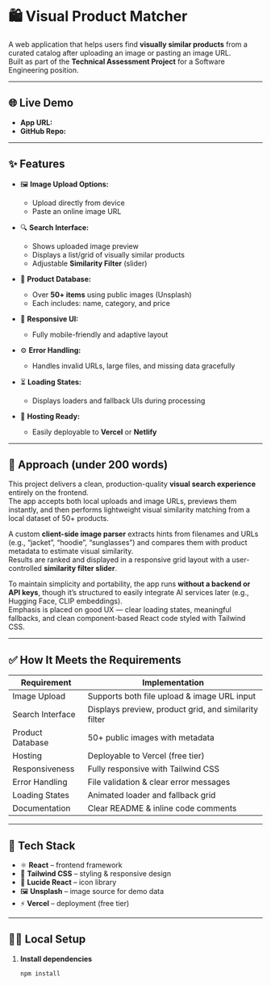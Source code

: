 # 🛍️ Visual Product Matcher

A web application that helps users find **visually similar products** from a curated catalog after uploading an image or pasting an image URL.  
Built as part of the **Technical Assessment Project** for a Software Engineering position.

---

## 🌐 Live Demo

- **App URL:** _<add your Vercel deployment link here>_  
- **GitHub Repo:** _<add your repo link here>_

---

## ✨ Features

- 🖼 **Image Upload Options:**
  - Upload directly from device  
  - Paste an online image URL  

- 🔍 **Search Interface:**
  - Shows uploaded image preview  
  - Displays a list/grid of visually similar products  
  - Adjustable **Similarity Filter** (slider)

- 🧩 **Product Database:**
  - Over **50+ items** using public images (Unsplash)  
  - Each includes: name, category, and price  

- 📱 **Responsive UI:**
  - Fully mobile-friendly and adaptive layout  

- ⚙️ **Error Handling:**
  - Handles invalid URLs, large files, and missing data gracefully  

- ⏳ **Loading States:**
  - Displays loaders and fallback UIs during processing  

- 🚀 **Hosting Ready:**
  - Easily deployable to **Vercel** or **Netlify**

---

## 🧠 Approach (under 200 words)

This project delivers a clean, production-quality **visual search experience** entirely on the frontend.  
The app accepts both local uploads and image URLs, previews them instantly, and then performs lightweight visual similarity matching from a local dataset of 50+ products.

A custom **client-side image parser** extracts hints from filenames and URLs (e.g., “jacket”, “hoodie”, “sunglasses”) and compares them with product metadata to estimate visual similarity.  
Results are ranked and displayed in a responsive grid layout with a user-controlled **similarity filter slider**.  

To maintain simplicity and portability, the app runs **without a backend or API keys**, though it’s structured to easily integrate AI services later (e.g., Hugging Face, CLIP embeddings).  
Emphasis is placed on good UX — clear loading states, meaningful fallbacks, and clean component-based React code styled with Tailwind CSS.

---

## ✅ How It Meets the Requirements

| Requirement | Implementation |
|--------------|----------------|
| Image Upload | Supports both file upload & image URL input |
| Search Interface | Displays preview, product grid, and similarity filter |
| Product Database | 50+ public images with metadata |
| Hosting | Deployable to Vercel (free tier) |
| Responsiveness | Fully responsive with Tailwind CSS |
| Error Handling | File validation & clear error messages |
| Loading States | Animated loader and fallback grid |
| Documentation | Clear README & inline code comments |

---

## 🧰 Tech Stack

- ⚛ **React** – frontend framework  
- 🎨 **Tailwind CSS** – styling & responsive design  
- 🧠 **Lucide React** – icon library  
- 🖼 **Unsplash** – image source for demo data  
- ⚡ **Vercel** – deployment (free tier)

---

## 🧑‍💻 Local Setup

1. **Install dependencies**
   ```bash
   npm install

